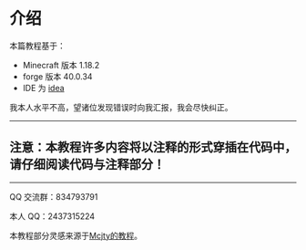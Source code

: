 # 介绍
本篇教程基于：
- Minecraft 版本 1.18.2
- forge 版本 40.0.34
- IDE 为 [idea](https://www.jetbrains.com/zh-cn/idea/download/)

我本人水平不高，望诸位发现错误时向我汇报，我会尽快纠正。

---
## **注意：本教程许多内容将以注释的形式穿插在代码中，请仔细阅读代码与注释部分！**
---

QQ 交流群：834793791

本人 QQ：2437315224



本教程部分灵感来源于[Mcjty的教程](https://wiki.mcjty.eu/modding/index.php?title=YouTube-Tutorials-18)。